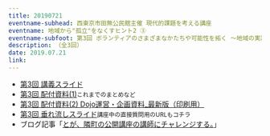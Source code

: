 ```yaml
---
title: 20190721
eventname-subhead: 西東京市田無公民館主催 現代的課題を考える講座
eventname: 地域から"孤立"をなくすヒント2 ③
eventname-subfoot: 第3回 ボランティアのさまざまなかたちや可能性を拓く ～地域の実践をヒントに～
description: （全3回）
date: 2019.07.21
link: 
---
```

- [第3回 講義スライド](https://speakerdeck.com/togazo/20190721tanashikouza03)
- [第3回 配付資料(1)](https://docs.google.com/document/d/1lji3VYkk45uqLXejAEKT7dOJBmNmEAv9v3rK0cougN8/edit)<small>これまでのまとめなど</small>
- [第3回 配付資料(2) Dojo運営・企画資料_最新版（印刷用）](https://docs.google.com/document/d/1GYMqrqkavU2CY976btQz6nVSZkTSEOB9_J-r2x8ccsQ/edit)
- [第3回 垂れ流しスライド](https://docs.google.com/presentation/d/e/2PACX-1vTCg91XDngjIxjq7JmGevKe2N3GHQkimDlBgr8PYqip6fslcF6MvFhaHGkEanV3llDbmpqXG1qz9cqI/pub?start=false&loop=false&delayms=3000)<small>講座中の直接質問用のURLもコチラ</small>
- ブログ記事「[とが、隣町の公開講座の講師にチャレンジする。](http://tganet.blog.jp/archives/52077788.html)」
